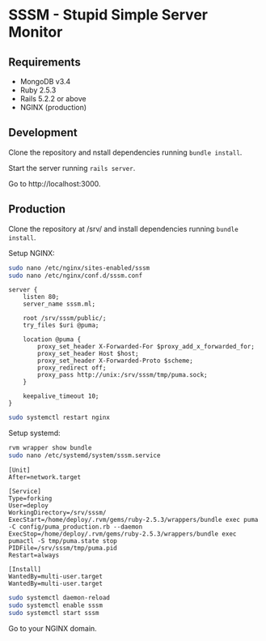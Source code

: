 # SSSM - Stupid Simple Server Monitor

## Requirements

- MongoDB v3.4
- Ruby 2.5.3
- Rails 5.2.2 or above
- NGINX (production)

## Development

Clone the repository and nstall dependencies running ```bundle install```.

Start the server running ```rails server```.

Go to http://localhost:3000.

## Production

Clone the repository at /srv/ and install dependencies running ```bundle install```.

Setup NGINX:

```bash
sudo nano /etc/nginx/sites-enabled/sssm
sudo nano /etc/nginx/conf.d/sssm.conf
```

```text
server {
	listen 80;
	server_name sssm.ml;

	root /srv/sssm/public/;
	try_files $uri @puma;

	location @puma {
		proxy_set_header X-Forwarded-For $proxy_add_x_forwarded_for;
		proxy_set_header Host $host;
		proxy_set_header X-Forwarded-Proto $scheme;
		proxy_redirect off;
		proxy_pass http://unix:/srv/sssm/tmp/puma.sock;
	}

	keepalive_timeout 10;
}
```

```bash
sudo systemctl restart nginx
```

Setup systemd:

```bash
rvm wrapper show bundle
sudo nano /etc/systemd/system/sssm.service
```

```text
[Unit]
After=network.target

[Service]
Type=forking
User=deploy
WorkingDirectory=/srv/sssm/
ExecStart=/home/deploy/.rvm/gems/ruby-2.5.3/wrappers/bundle exec puma -C config/puma_production.rb --daemon
ExecStop=/home/deploy/.rvm/gems/ruby-2.5.3/wrappers/bundle exec pumactl -S tmp/puma.state stop
PIDFile=/srv/sssm/tmp/puma.pid
Restart=always

[Install]
WantedBy=multi-user.target
WantedBy=multi-user.target
```

```bash
sudo systemctl daemon-reload
sudo systemctl enable sssm
sudo systemctl start sssm
```

Go to your NGINX domain.